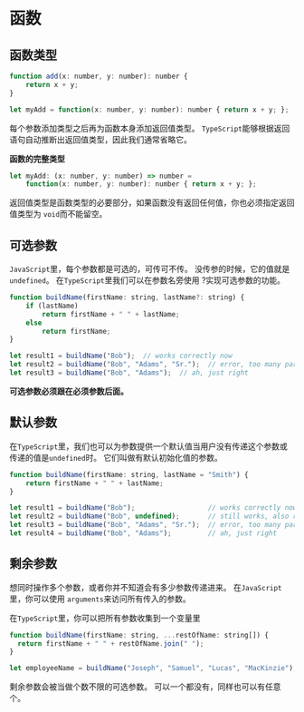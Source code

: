 # 函数


## 函数类型

```js
function add(x: number, y: number): number {
    return x + y;
}

let myAdd = function(x: number, y: number): number { return x + y; };
```


每个参数添加类型之后再为函数本身添加返回值类型。 `TypeScript`能够根据返回语句自动推断出返回值类型，因此我们通常省略它。

**函数的完整类型**

```js
let myAdd: (x: number, y: number) => number =
    function(x: number, y: number): number { return x + y; };
```

返回值类型是函数类型的必要部分，如果函数没有返回任何值，你也必须指定返回值类型为 `void`而不能留空。


## 可选参数

`JavaScript`里，每个参数都是可选的，可传可不传。 没传参的时候，它的值就是`undefined`。 在`TypeScript`里我们可以在参数名旁使用 ?实现可选参数的功能。

```js
function buildName(firstName: string, lastName?: string) {
    if (lastName)
        return firstName + " " + lastName;
    else
        return firstName;
}

let result1 = buildName("Bob");  // works correctly now
let result2 = buildName("Bob", "Adams", "Sr.");  // error, too many parameters
let result3 = buildName("Bob", "Adams");  // ah, just right
```

**可选参数必须跟在必须参数后面。**

## 默认参数
在`TypeScript`里，我们也可以为参数提供一个默认值当用户没有传递这个参数或传递的值是`undefined`时。 它们叫做有默认初始化值的参数。

```js
function buildName(firstName: string, lastName = "Smith") {
    return firstName + " " + lastName;
}

let result1 = buildName("Bob");                  // works correctly now, returns "Bob Smith"
let result2 = buildName("Bob", undefined);       // still works, also returns "Bob Smith"
let result3 = buildName("Bob", "Adams", "Sr.");  // error, too many parameters
let result4 = buildName("Bob", "Adams");         // ah, just right
```

## 剩余参数

想同时操作多个参数，或者你并不知道会有多少参数传递进来。 在`JavaScript`里，你可以使用 `arguments`来访问所有传入的参数。

在`TypeScript`里，你可以把所有参数收集到一个变量里

```js
function buildName(firstName: string, ...restOfName: string[]) {
  return firstName + " " + restOfName.join(" ");
}

let employeeName = buildName("Joseph", "Samuel", "Lucas", "MacKinzie");
```

剩余参数会被当做个数不限的可选参数。 可以一个都没有，同样也可以有任意个。